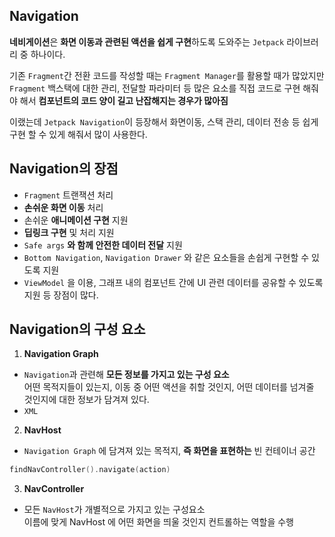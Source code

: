 ## Navigation
**네비게이션**은 **화면 이동과 관련된 액션을 쉽게 구현**하도록 도와주는 ```Jetpack``` 라이브러리 중 하나이다.

기존 ```Fragment```간 전환 코드를 작성할 때는 ```Fragment Manager```를 활용할 때가 많았지만 ```Fragment``` 백스택에 대한 관리, 전달할 파라미터 등 많은 요소를 직접 코드로 구현 해줘야 해서 **컴포넌트의 코드 양이 길고 난잡해지는 경우가 많아짐** 

이랬는데 ```Jetpack Navigation```이 등장해서 화면이동, 스택 관리, 데이터 전송 등 쉽게 구현 할 수 있게 해줘서 많이 사용한다.

## Navigation의 장점
+ ```Fragment``` 트랜잭션 처리
+ **손쉬운 화면 이동** 처리
+ 손쉬운 **애니메이션 구현** 지원
+ **딥링크 구현** 및 처리 지원
+ ```Safe args``` **와 함께 안전한 데이터 전달** 지원
+ ```Bottom Navigation```, ```Navigation Drawer``` 와 같은 요소들을 손쉽게 구현할 수 있도록 지원
+ ```ViewModel``` 을 이용, 그래프 내의 컴포넌트 간에 UI 관련 데이터를 공유할 수 있도록 지원 등 장점이 많다.

## Navigation의 구성 요소
1. **Navigation Graph**
 + ```Navigation```과 관련해 **모든 정보를 가지고 있는 구성 요소**\
  어떤 목적지들이 있는지, 이동 중 어떤 액션을 취할 것인지, 어떤 데이터를 넘겨줄 것인지에 대한 정보가 담겨져 있다.
+ ```XML```
2. **NavHost**
+ ```Navigation Graph``` 에 담겨져 있는 목적지, **즉 화면을 표현하는** 빈 컨테이너 공간
```kotlin
findNavController().navigate(action)
```
3. **NavController**
+ 모든 ```NavHost```가 개별적으로 가지고 있는 구성요소\
이름에 맞게 NavHost 에 어떤 화면을 띄울 것인지 컨트롤하는 역할을 수행